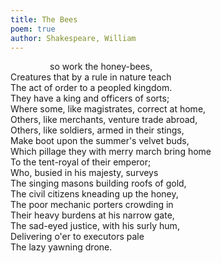 ```yaml
---
title: The Bees
poem: true
author: Shakespeare, William
---
```

&nbsp;&nbsp;&nbsp; &nbsp;&nbsp;&nbsp; &nbsp;&nbsp;&nbsp; &nbsp;&nbsp;&nbsp; so work the honey-bees,  
Creatures that by a rule in nature teach  
The act of order to a peopled kingdom.  
They have a king and officers of sorts;  
Where some, like magistrates, correct at home,  
Others, like merchants, venture trade abroad,  
Others, like soldiers, armed in their stings,  
Make boot upon the summer's velvet buds,  
Which pillage they with merry march bring home  
To the tent-royal of their emperor;  
Who, busied in his majesty, surveys  
The singing masons building roofs of gold,  
The civil citizens kneading up the honey,  
The poor mechanic porters crowding in  
Their heavy burdens at his narrow gate,  
The sad-eyed justice, with his surly hum,  
Delivering o'er to executors pale  
The lazy yawning drone. <br />

